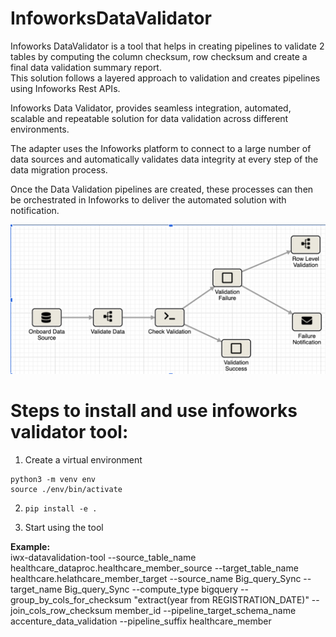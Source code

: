 # InfoworksDataValidator

Infoworks DataValidator is a tool that helps in creating pipelines to validate 2 tables by computing the column checksum, row checksum and create a final data validation summary report.
<br>
This solution follows a layered approach to validation and creates pipelines using Infoworks Rest APIs.
<br>

Infoworks Data Validator, provides seamless integration, automated, scalable and repeatable solution for data validation across different environments. 
<br>

The adapter uses the Infoworks platform to connect to a large number of data sources and automatically validates data integrity at every step of the data migration process.
<br>

Once the Data Validation pipelines are created, these processes can then be orchestrated in Infoworks to deliver the automated solution with notification.

![image description](architecture.png)
<br>

# Steps to install and use infoworks validator tool:
1) Create a virtual environment
```shell
python3 -m venv env 
source ./env/bin/activate
```
2) ``` pip install -e . ```

3) Start using the tool

**Example:** <br>
iwx-datavalidation-tool --source_table_name healthcare_dataproc.healthcare_member_source --target_table_name healthcare.helathcare_member_target --source_name Big_query_Sync --target_name Big_query_Sync --compute_type bigquery --group_by_cols_for_checksum "extract(year from REGISTRATION_DATE)" --join_cols_row_checksum member_id --pipeline_target_schema_name accenture_data_validation --pipeline_suffix healthcare_member



